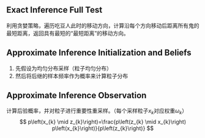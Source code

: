 ## Exact Inference Full Test

利用贪婪策略，遍历吃豆人此时的移动方向，计算沿每个方向移动后距离所有鬼的最短距离，返回具有最短的“最短距离”的移动方向。

## Approximate Inference Initialization and Beliefs

1. 先假设为均匀分布采样（粒子均匀分布）
2. 然后将后继的样本频率作为概率来计算粒子分布



##  Approximate Inference Observation

计算后验概率，并对粒子进行重要性重采样。（每个采样粒子$x_k$对应权重$\omega_k$）
$$
p\left(x_{k} \mid z_{k}\right)=\frac{p\left(z_{k} \mid x_{k}\right) p\left(x_{k}\right)}{p\left(z_{k}\right)}
$$


